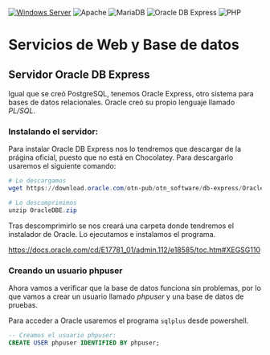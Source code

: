 [![Windows Server](https://img.shields.io/badge/Windows%20Server-0078D6?style=for-the-badge&logo=windows&logoColor=white)](WindowsServer2022.md)
![Apache](https://img.shields.io/badge/apache-%23D42029.svg?style=for-the-badge&logo=apache&logoColor=white)
![MariaDB](https://img.shields.io/badge/MariaDB-003545?style=for-the-badge&logo=mariadb&logoColor=white)
![Oracle DB Express](https://img.shields.io/badge/Oracle%20DB%20Express-F80000?style=for-the-badge&logo=oracle&logoColor=white)
![PHP](https://img.shields.io/badge/php-%23777BB4.svg?style=for-the-badge&logo=php&logoColor=white)

# Servicios de Web y Base de datos

## Servidor Oracle DB Express

Igual que se creó PostgreSQL, tenemos Oracle Express, otro sistema para bases de datos relacionales. Oracle creó su propio lenguaje llamado _PL/SQL_.

### Instalando el servidor:

Para instalar Oracle DB Express nos lo tendremos que descargar de la prágina oficial, puesto que no está en Chocolatey. Para descargarlo usaremos el siguiente comando:

```powershell
# Lo descargamos 
wget https://download.oracle.com/otn-pub/otn_software/db-express/OracleXE213_Win64.zip -O ~/Downloads/OracleDBE.zip

# Lo descomprimimos
unzip OracleDBE.zip
```

Tras descomprimirlo se nos creará una carpeta donde tendremos el instalador de Oracle. Lo ejecutamos e instalamos el programa.

https://docs.oracle.com/cd/E17781_01/admin.112/e18585/toc.htm#XEGSG110

### Creando un usuario phpuser

Ahora vamos a verificar que la base de datos funciona sin problemas, por lo que vamos a crear un usuario llamado _phpuser_ y una base de datos de pruebas.

Para acceder a Oracle usaremos el programa ```sqlplus``` desde powershell.

```sql
-- Creamos el usuario phpuser:
CREATE USER phpuser IDENTIFIED BY phpuser;
```